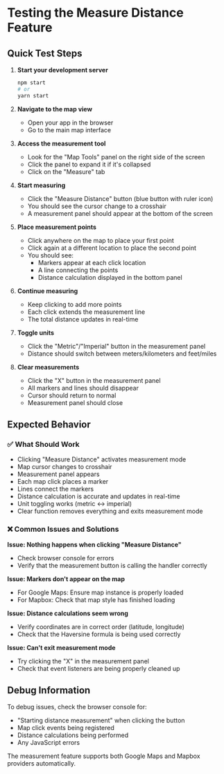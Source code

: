 # Testing the Measure Distance Feature

## Quick Test Steps

1. **Start your development server**
   ```bash
   npm start
   # or
   yarn start
   ```

2. **Navigate to the map view**
   - Open your app in the browser
   - Go to the main map interface

3. **Access the measurement tool**
   - Look for the "Map Tools" panel on the right side of the screen
   - Click the panel to expand it if it's collapsed
   - Click on the "Measure" tab

4. **Start measuring**
   - Click the "Measure Distance" button (blue button with ruler icon)
   - You should see the cursor change to a crosshair
   - A measurement panel should appear at the bottom of the screen

5. **Place measurement points**
   - Click anywhere on the map to place your first point
   - Click again at a different location to place the second point
   - You should see:
     - Markers appear at each click location
     - A line connecting the points
     - Distance calculation displayed in the bottom panel

6. **Continue measuring**
   - Keep clicking to add more points
   - Each click extends the measurement line
   - The total distance updates in real-time

7. **Toggle units**
   - Click the "Metric"/"Imperial" button in the measurement panel
   - Distance should switch between meters/kilometers and feet/miles

8. **Clear measurements**
   - Click the "X" button in the measurement panel
   - All markers and lines should disappear
   - Cursor should return to normal
   - Measurement panel should close

## Expected Behavior

### ✅ What Should Work
- Clicking "Measure Distance" activates measurement mode
- Map cursor changes to crosshair
- Measurement panel appears
- Each map click places a marker
- Lines connect the markers
- Distance calculation is accurate and updates in real-time
- Unit toggling works (metric ↔ imperial)
- Clear function removes everything and exits measurement mode

### ❌ Common Issues and Solutions

**Issue: Nothing happens when clicking "Measure Distance"**
- Check browser console for errors
- Verify that the measurement button is calling the handler correctly

**Issue: Markers don't appear on the map**
- For Google Maps: Ensure map instance is properly loaded
- For Mapbox: Check that map style has finished loading

**Issue: Distance calculations seem wrong**
- Verify coordinates are in correct order (latitude, longitude)
- Check that the Haversine formula is being used correctly

**Issue: Can't exit measurement mode**
- Try clicking the "X" in the measurement panel
- Check that event listeners are being properly cleaned up

## Debug Information

To debug issues, check the browser console for:
- "Starting distance measurement" when clicking the button
- Map click events being registered
- Distance calculations being performed
- Any JavaScript errors

The measurement feature supports both Google Maps and Mapbox providers automatically.
